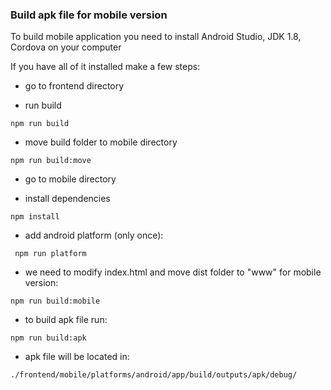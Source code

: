 ### Build apk file for mobile version

To build mobile application you need to install Android Studio, JDK 1.8, Cordova on your computer

If you have all of it installed make a few steps:

* go to frontend directory

* run build

```
npm run build
```

* move build folder to mobile directory

```
npm run build:move
```

* go to mobile directory

* install dependencies

```
npm install
```

* add android platform (only once):

```
 npm run platform
```

* we need to modify index.html and move dist folder to "www" for mobile version:

```
npm run build:mobile
```

* to build apk file run:

```
npm run build:apk
```

* apk file will be located in:

```
./frontend/mobile/platforms/android/app/build/outputs/apk/debug/
```
